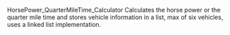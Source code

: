HorsePower_QuarterMileTime_Calculator Calculates the horse power or the quarter mile time and stores vehicle information in a list, max of six vehicles, uses a linked list implementation.
